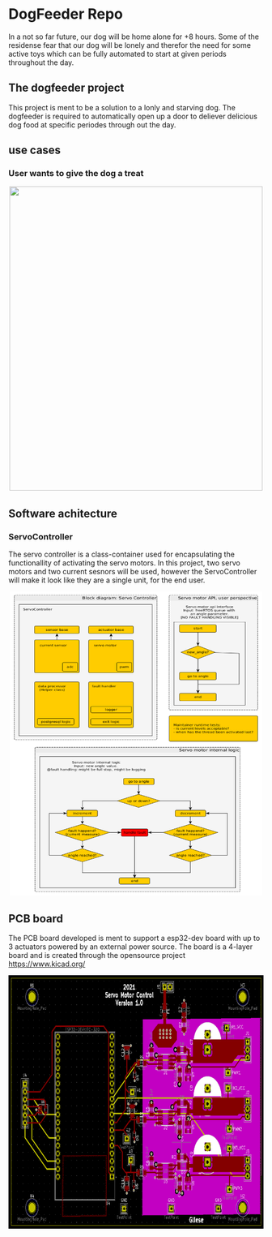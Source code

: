 # DogFeeder Repo

In a not so far future, our dog will be home alone for +8 hours.
Some of the residense fear that our dog will be lonely and therefor the need for some active toys which can be fully automated to start at given periods throughout the day.


## The dogfeeder project
This project is ment to be a solution to a lonly and starving dog. The dogfeeder is required to automatically open up a door to deliever delicious dog food at specific periodes through out the day.

## use cases

### User wants to give the dog a treat
<p align="center">
  <img src="https://github.com/NGliese/Embedded/blob/master/baremetal/DogFeeder/Docs/diagrams/DogFeeder UseCase_TreatDog.bmp" width="500" height="600">
</p>


## Software achitecture

### ServoController

The servo controller is a class-container used for encapsulating the functionallity of activating the servo motors. 
In this project, two servo motors and two current sesnors will be used, however the ServoController will make it look like they are a single unit, for the end user.



<p align="center">
  <img src="https://github.com/NGliese/Embedded/blob/master/baremetal/DogFeeder/Docs/diagrams/DogFeeder diagrams.bmp" width="500" height="600">
</p>

## PCB board
The PCB board developed is ment to support a esp32-dev board with up to 3 actuators powered by an external power source. The board is a 4-layer board and is created through the opensource project https://www.kicad.org/

<p align="center">
  <img src="https://github.com/NGliese/Embedded/blob/master/baremetal/DogFeeder/Images/pcb_board.png" width="600" height="500">
</p>

